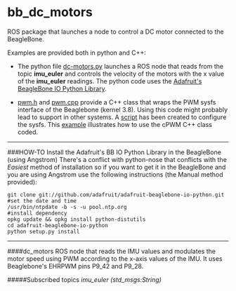 bb_dc_motors
==================

ROS package that launches a node to control a DC motor connected to the BeagleBone.

Examples are provided both in python and C++: 
* The python file [dc-motors.py](https://github.com/vmayoral/bb_dc_motors/blob/master/scripts/dc-motors.py) launches a ROS node that reads from the topic **imu_euler** and controls the velocity of the motors with the x value of the **imu_euler** readings. The python code uses the 
[Adafruit's BeagleBone IO Python Library](https://github.com/adafruit/adafruit-beaglebone-io-python.git).

* [pwm.h](https://github.com/vmayoral/bb_dc_motors/blob/master/src/pwm.h) and [pwm.cpp](https://github.com/vmayoral/bb_dc_motors/blob/master/src/pwm.cpp) provide a C++ class that wraps the PWM sysfs interface of the Beaglebone (kernel 3.8). Using this code might probably lead to support in other systems. A [script](https://github.com/vmayoral/bb_dc_motors/tree/master/scripts/config_P9_16.sh) has been created to configure the sysfs. This [example](https://github.com/vmayoral/bb_dc_motors/tree/master/src/example_P9_16.cpp) illustrates how to use the cPWM C++ class coded.

-----

###HOW-TO Install the Adafruit's BB IO Python Library in the BeagleBone (using Angstrom)
There's a conflict with python-nose that conflicts with the *Easiest* method of installation so if you want to get it in the BeagleBone and you are using Angstrom use the following instructions (the Manual method provided):

```Shell
git clone git://github.com/adafruit/adafruit-beaglebone-io-python.git
#set the date and time
/usr/bin/ntpdate -b -s -u pool.ntp.org
#install dependency
opkg update && opkg install python-distutils
cd adafruit-beaglebone-io-python
python setup.py install
```
-----


####dc_motors
ROS node that reads the IMU values and modulates the motor speed using PWM according to the x-axis values of the IMU. It uses Beaglebone's EHRPWM pins P9_42 and P9_28.

#####Subscribed topics
*imu_euler (std_msgs:String)*
